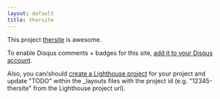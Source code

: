 ```yaml
---
layout: default
title: thersite
---
```


This project <a href="http://github.com/ngrunwald/thersite">thersite</a> is awesome.

To enable Disqus comments + badges for this site, [add it to your Disqus account](http://disqus.com/add/).

Also, you can/should [create a Lighthouse project](http://ngrunwald.lighthouseapp.com/projects/new) for your project and update "TODO" within the _layouts files with the project id (e.g. "12345-thersite" from the Lighthouse project url).